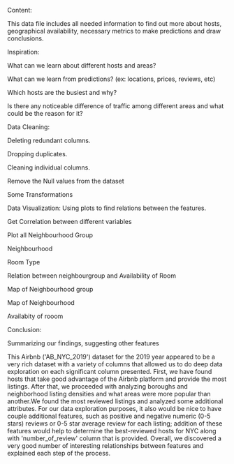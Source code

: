 Content:

This data file includes all needed information to find out more about hosts, geographical availability, necessary metrics to make predictions and draw conclusions.

Inspiration:

What can we learn about different hosts and areas?

What can we learn from predictions? (ex: locations, prices, reviews, etc)

Which hosts are the busiest and why?

Is there any noticeable difference of traffic among different areas and what could be the reason for it?

Data Cleaning:

Deleting redundant columns.

Dropping duplicates.

Cleaning individual columns.

Remove the Null values from the dataset

Some Transformations

Data Visualization: Using plots to find relations between the features.

Get Correlation between different variables

Plot all Neighbourhood Group

Neighbourhood

Room Type

Relation between neighbourgroup and Availability of Room

Map of Neighbourhood group

Map of Neighbourhood

Availabity of rooom

Conclusion:

Summarizing our findings, suggesting other features

This Airbnb ('AB_NYC_2019') dataset for the 2019 year appeared to be a very rich dataset with a variety of columns that allowed us to do deep data exploration on each significant column presented. First, we have found hosts that take good advantage of the Airbnb platform and provide the most listings. After that, we proceeded with analyzing boroughs and neighborhood listing densities and what areas were more popular than another.We found the most reviewed listings and analyzed some additional attributes. For our data exploration purposes, it also would be nice to have couple additional features, such as positive and negative numeric (0-5 stars) reviews or 0-5 star average review for each listing; addition of these features would help to determine the best-reviewed hosts for NYC along with 'number_of_review' column that is provided. Overall, we discovered a very good number of interesting relationships between features and explained each step of the process.  
